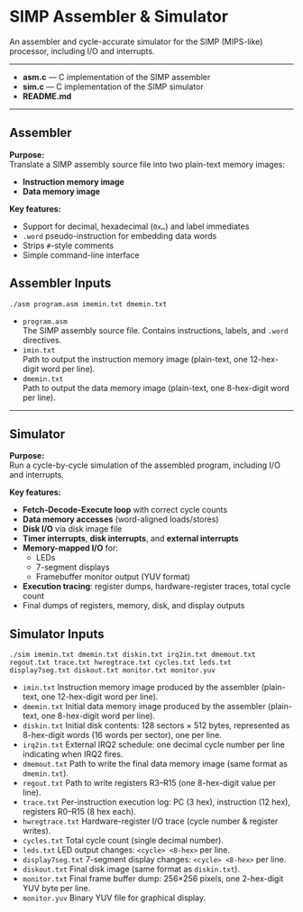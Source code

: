 # SIMP Assembler & Simulator

An assembler and cycle-accurate simulator for the SIMP (MIPS-like) processor, including I/O and interrupts.

---

- **asm.c**        — C implementation of the SIMP assembler
- **sim.c**        — C implementation of the SIMP simulator
- **README.md**          

---

## Assembler

**Purpose:**  
Translate a SIMP assembly source file into two plain-text memory images:

- **Instruction memory image**
- **Data memory image**

**Key features:**
- Support for decimal, hexadecimal (`0x…`) and label immediates
- `.word` pseudo-instruction for embedding data words
- Strips `#`-style comments
- Simple command-line interface

## Assembler Inputs
`./asm program.asm imemin.txt dmemin.txt`

- `program.asm`  
  The SIMP assembly source file. Contains instructions, labels, and `.word` directives.  
- `imin.txt`  
  Path to output the instruction memory image (plain-text, one 12-hex-digit word per line).  
- `dmemin.txt`  
  Path to output the data memory image (plain-text, one 8-hex-digit word per line).  

---

## Simulator

**Purpose:**  
Run a cycle-by-cycle simulation of the assembled program, including I/O and interrupts.

**Key features:**  
- **Fetch-Decode-Execute loop** with correct cycle counts
- **Data memory accesses** (word-aligned loads/stores)
- **Disk I/O** via disk image file
- **Timer interrupts**, **disk interrupts**, and **external interrupts**
- **Memory-mapped I/O** for:
  - LEDs
  - 7-segment displays
  - Framebuffer monitor output (YUV format)
- **Execution tracing**: register dumps, hardware-register traces, total cycle count
- Final dumps of registers, memory, disk, and display outputs

## Simulator Inputs
`./sim imemin.txt dmemin.txt diskin.txt irq2in.txt dmemout.txt regout.txt trace.txt hwregtrace.txt cycles.txt leds.txt display7seg.txt diskout.txt monitor.txt monitor.yuv`

- `imin.txt`
  Instruction memory image produced by the assembler (plain-text, one 12-hex-digit word per line).
- `dmemin.txt`
  Initial data memory image produced by the assembler (plain-text, one 8-hex-digit word per line).
- `diskin.txt`
  Initial disk contents: 128 sectors × 512 bytes, represented as 8-hex-digit words (16 words per sector), one per line.
- `irq2in.txt`
  External IRQ2 schedule: one decimal cycle number per line indicating when IRQ2 fires.
- `dmemout.txt`
  Path to write the final data memory image (same format as `dmemin.txt`).
- `regout.txt`
  Path to write registers R3–R15 (one 8-hex-digit value per line).
- `trace.txt`
  Per-instruction execution log: PC (3 hex), instruction (12 hex), registers R0–R15 (8 hex each).
- `hwregtrace.txt`
  Hardware-register I/O trace (cycle number & register writes).
- `cycles.txt`
  Total cycle count (single decimal number).
- `leds.txt`
  LED output changes: `<cycle> <8-hex>` per line.
- `display7seg.txt`
  7-segment display changes: `<cycle> <8-hex>` per line.
- `diskout.txt`
  Final disk image (same format as `diskin.txt`).
- `monitor.txt`
  Final frame buffer dump: 256×256 pixels, one 2-hex-digit YUV byte per line.
- `monitor.yuv`
  Binary YUV file for graphical display.

